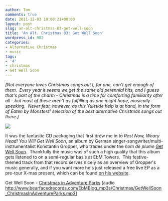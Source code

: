 ```yaml
---
author: Tom
comments: true
date: 2011-12-03 10:00:21+00:00
layout: post
slug: an-alt-christmas-03-get-well-soon
title: 'An Alt. Christmas 03: Get Well Soon'
wordpress_id: 982
categories:
- Alternative Christmas
- music
tags: 
- '4'
- christmas
- Get Well Soon
---
```


_[Not everyone loves Christmas songs but I, for one, can't get enough of them.  Every year it seems we get the same old perennial hits, and I guess that's part of the charm - Christmas is a time for comforting familiarity after all - but most of these aren't as fulfilling as one might hope, musically speaking.  Never fear, however, as this Yuletide help is at hand, in the form of Eaten by Monsters' selection of the best alternative Christmas songs out there.]_

[![](http://eatenbymonsters.files.wordpress.com/2011/11/getwellsoon.png)](http://eatenbymonsters.files.wordpress.com/2011/11/getwellsoon.png)

It was the fantastic CD packaging that first drew me in to _Rest Now, Weary Head! You Will Get Well Soon_, an album by German singer-songwriter/multi-instrumentalist Konstantin Gropper, who trades under the _nom de plume_ [Get Well Soon](http://www.youwillgetwellsoon.com/).  Thankfully the music was of such a high quality that this album gets listened to on a semi-regular basis at EbM Towers.  This festive-themed track from that record serves nicely as an overview of Gropper's music generally, and if you want more he's just released a free live EP as a pre-tour X-mas present, which can be found [on his website](http://www.youwillgetwellsoon.com/konzerthaus/epeu.htm).

Get Well Soon - [Christmas in Adventure Parks](http://www.bearfacedrecords.com/EbMBlog_mp3s/Christmas/GetWellSoon_ChristmasInAdventureParks.mp3) [audio http://www.bearfacedrecords.com/EbMBlog_mp3s/Christmas/GetWellSoon_ChristmasInAdventureParks.mp3]
